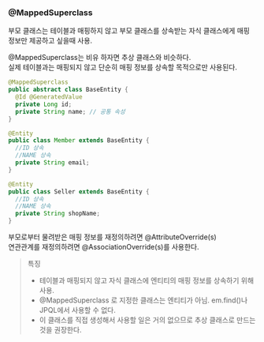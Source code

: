 ### @MappedSuperclass
부모 클래스는 테이블과 매핑하지 않고 부모 클래스를 상속받는 자식 클래스에게 매핑 정보만 제공하고 싶을때 사용.

@MappedSuperclass는 비유 하자면 추상 클래스와 비슷하다.<br>
실제 테이블과는 매핑되지 않고 단순히 매핑 정보를 상속할 목적으로만 사용된다.

```java
@MappedSuperclass
public abstract class BaseEntity {
  @Id @GeneratedValue
  private Long id;
  private String name; // 공통 속성
}

@Entity
public class Member extends BaseEntity {
  //ID 상속
  //NAME 상속
  private String email;
}

@Entity
public class Seller extends BaseEntity {
  //ID 상속
  //NAME 상속
  private String shopName;
}
```

부모로부터 물려받은 매핑 정보를 재정의하려면 @AttributeOverride(s) <br>
연관관계를 재정의하려면 @AssociationOverride(s)를 사용한다.

> 특징
> - 테이블과 매핑되지 않고 자식 클래스에 엔티티의 매핑 정보를 상속하기 위해 사용.
> - @MappedSuperclass 로 지정한 클래스는 엔티티가 아님. em.find()나 JPQL에서 사용할 수 없다.
> - 이 클래스를 직접 생성해서 사용할 일은 거의 없으므로 추상 클래스로 만드는 것을 권장한다.

